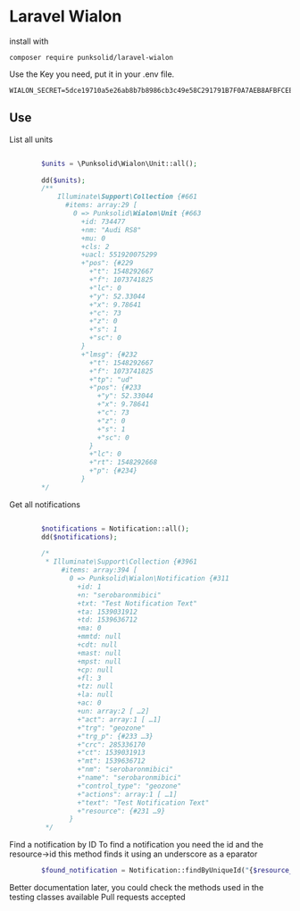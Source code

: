 Laravel Wialon 
=========================

install with 
```$xslt
composer require punksolid/laravel-wialon
```

Use the Key you need, put it in your .env file. 
```$xslt
WIALON_SECRET=5dce19710a5e26ab8b7b8986cb3c49e58C291791B7F0A7AEB8AFBFCEED7DC03BC48FF5F8
```

Use
--------
List all units
```php 

        $units = \Punksolid\Wialon\Unit::all();
        
        dd($units);
        /**
            Illuminate\Support\Collection {#661
              #items: array:29 [
                0 => Punksolid\Wialon\Unit {#663
                  +id: 734477
                  +nm: "Audi RS8"
                  +mu: 0
                  +cls: 2
                  +uacl: 551920075299
                  +"pos": {#229
                    +"t": 1548292667
                    +"f": 1073741825
                    +"lc": 0
                    +"y": 52.33044
                    +"x": 9.78641
                    +"c": 73
                    +"z": 0
                    +"s": 1
                    +"sc": 0
                  }
                  +"lmsg": {#232
                    +"t": 1548292667
                    +"f": 1073741825
                    +"tp": "ud"
                    +"pos": {#233
                      +"y": 52.33044
                      +"x": 9.78641
                      +"c": 73
                      +"z": 0
                      +"s": 1
                      +"sc": 0
                    }
                    +"lc": 0
                    +"rt": 1548292668
                    +"p": {#234}
                  }
        */
```
Get all notifications
```php

        $notifications = Notification::all();
        dd($notifications);
        
        /*
         * Illuminate\Support\Collection {#3961
             #items: array:394 [
               0 => Punksolid\Wialon\Notification {#311
                 +id: 1
                 +n: "serobaronmibici"
                 +txt: "Test Notification Text"
                 +ta: 1539031912
                 +td: 1539636712
                 +ma: 0
                 +mmtd: null
                 +cdt: null
                 +mast: null
                 +mpst: null
                 +cp: null
                 +fl: 3
                 +tz: null
                 +la: null
                 +ac: 0
                 +un: array:2 [ …2]
                 +"act": array:1 [ …1]
                 +"trg": "geozone"
                 +"trg_p": {#233 …3}
                 +"crc": 285336170
                 +"ct": 1539031913
                 +"mt": 1539636712
                 +"nm": "serobaronmibici"
                 +"name": "serobaronmibici"
                 +"control_type": "geozone"
                 +"actions": array:1 [ …1]
                 +"text": "Test Notification Text"
                 +"resource": {#231 …9}
               }
         */

```
Find a notification by ID
To find a notification you need the id and the resource->id this method finds it using an underscore as a eparator
```php
        $found_notification = Notification::findByUniqueId("{$resource_id}_{$notification_id}");
```

Better documentation later, you could check the methods used in the testing classes available
Pull requests accepted
        